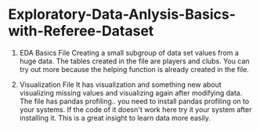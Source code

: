 # Exploratory-Data-Anlysis-Basics-with-Referee-Dataset
1. EDA Basics File
Creating a small subgroup of data set values from a huge data. The tables created in the file are players and clubs. You can try out more because the helping function is already created in the file.

2. Visualization File
It has visualization and something new about visualizing missing values and visualizing again after modifying data. The file has pandas profiling..
you need to install pandas profiling on to your systems. If the code of it doesn't work here try it your system after installing it. This is a great insight to learn data more easily.
